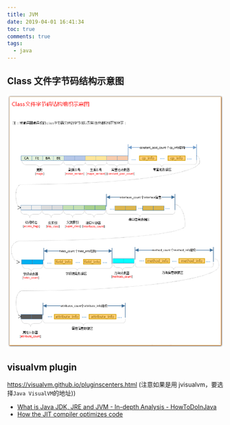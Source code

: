 ```yaml
---
title: JVM
date: 2019-04-01 16:41:34
toc: true
comments: true
tags:
  - java
---
```


## Class 文件字节码结构示意图

![this is an image](https://github.com/lyloou/img/raw/develop/z/20191023193030.png)

## visualvm plugin

https://visualvm.github.io/pluginscenters.html
(注意如果是用 jvisualvm，要选择`Java VisualVM`的地址))

- [What is Java JDK, JRE and JVM - In-depth Analysis - HowToDoInJava](https://howtodoinjava.com/java/basics/jdk-jre-jvm/)
- [How the JIT compiler optimizes code](https://www.ibm.com/support/knowledgecenter/en/SSYKE2_8.0.0/com.ibm.java.vm.80.doc/docs/jit_optimize.html)
